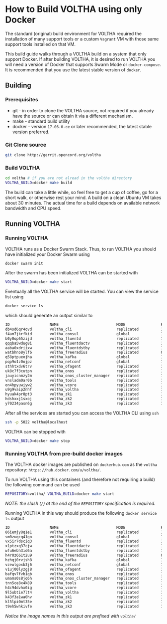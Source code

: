 # How to Build VOLTHA using only Docker

The standard (original) build environment for VOLTHA required the installation
of many support tools or a custom `Vagrant` VM with those same support tools
installed on that VM.

This build guide walks through a VOLTHA build on a system that only support
Docker. If after building VOLTHA, it is desired to run VOLTHA you will need
a version of Docker that supports Swarm Mode or `docker-compose`. It is
recommended that you use the latest stable version of `docker`.

## Building

### Prerequisites

* git - in order to clone the VOLTHA source, not required if you already have
the source or can obtain it via a different mechanism.
* make - standard build utility
* docker - version `17.06.0-ce` or later recommended, the latest stable
version preferred.

### Git Clone source

```bash
git clone http://gerrit.opencord.org/voltha
```

### Build VOLTHA

```bash
cd voltha # if you are not alread in the voltha directory
VOLTHA_BUILD=docker make build
```

The build can take a little while, so feel free to get a cup of coffee, go for
a short walk, or otherwise rest your mind. A build on a clean Ubuntu VM takes
about 30 minutes. The actual time for a build depends on available network
bandwidth and CPU speed.

## Running VOLTHA

### Running VOLTHA

VOLTHA runs as a Docker Swarm Stack. Thus, to run VOLTHA you should have
initialized your Docker Swarm using
```bash
docker swarm init
```

After the swarm has been initialized VOLTHA can be started with
```bash
VOLTHA_BUILD=docker make start
```

Eventually all the VOLTHA service will be started. You can view the service
list using
```bash
docker service ls
```

which should generate an output similar to

```bash
ID                  NAME                          MODE                REPLICAS            IMAGE                              PORTS
db4sd6qr4ovd        voltha_cli                    replicated          1/1                 voltha-cli:latest                  *:5022->22/tcp
f4am7jkrfkid        voltha_consul                 global              1/1                 consul:0.9.2                       *:8300->8300/tcp,*:8400->8400/tcp,*:8500->8500/tcp,*:8600->8600/udp
b0y0op65zijd        voltha_fluentd                replicated          1/1                 voltha-fluentd:latest              *:30011->24224/tcp
qqqba5wdug8i        voltha_fluentdactv            replicated          1/1                 voltha-fluentd:latest              *:30010->24224/tcp
aaba0xdriixw        voltha_fluentdstby            replicated          1/1                 voltha-fluentd:latest              *:30009->24224/tcp
watbhno8ylf6        voltha_freeradius             replicated          0/0                 marcelmaatkamp/freeradius:latest   *:1812->1812/udp,*:1813->1813/tcp,*:18120->18120/tcp
q58ptpueojha        voltha_kafka                  global              1/1                 wurstmeister/kafka:latest          *:9092->9092/tcp
pqp9o1z0ojpz        voltha_netconf                global              1/1                 voltha-netconf:latest              *:830->1830/tcp
sthhtxdv6trv        voltha_ofagent                replicated          1/1                 voltha-ofagent:latest
uk8c7f3cutpn        voltha_onos                   replicated          1/1                 voltha-onos:latest                 *:6653->6653/tcp,*:8101->8101/tcp,*:8181->8181/tcp
jauyicnmzy2m        voltha_onos_cluster_manager   replicated          1/1                 voltha-unum:latest                 *:5411->5411/tcp
vnsladm0ar0b        voltha_tools                  replicated          1/1                 voltha-tools:latest                *:4022->22/tcp
on4hpyuwiyw2        voltha_vcore                  replicated          1/1                 voltha-voltha:latest               *:8880->8880/tcp,*:18880->18880/tcp,*:50556->50556/tcp
u9g9vaip2nhf        voltha_voltha                 replicated          1/1                 voltha-envoy:latest                *:8001->8001/tcp,*:8443->8443/tcp,*:8882->8882/tcp,*:50555->50555/tcp
hyuak4pr8pt3        voltha_zk1                    replicated          1/1                 wurstmeister/zookeeper:latest
hdshxxj1sxoj        voltha_zk2                    replicated          1/1                 wurstmeister/zookeeper:latest
y70234pasn6g        voltha_zk3                    replicated          1/1                 wurstmeister/zookeeper:latest
```

After all the services are started you can access the VOLTHA CLI using `ssh`
```bash
ssh -p 5022 voltha@localhost
```

VOLTHA can be stopped with
```bash
VOLTHA_BUILD=docker make stop
```

### Running VOLTHA from pre-build docker images
The VOLTHA docker images are published on `dockerhub.com` as the `voltha`
repository: `https://hub.docker.com/u/voltha/`.

To run VOLTHA using this containers (and therefore not requiring a build) the
following command can be used

```bash
REPOSITORY=voltha/ VOLTHA_BUILD=docker make start
```

_NOTE: the slash (`/`) at the end of the `REPOSITORY` specification is
required._

Running VOLTHA in this way should produce the following `docker service ls`
output

```bash
ID                  NAME                          MODE                REPLICAS            IMAGE                              PORTS
86iemjy8q1e1        voltha_cli                    replicated          1/1                 voltha/voltha-cli:latest           *:5022->22/tcp
sm0zuqcq41go        voltha_consul                 global              1/1                 consul:0.9.2                       *:8300->8300/tcp,*:8400->8400/tcp,*:8500->8500/tcp,*:8600->8600/udp
vx5ir7dsciq3        voltha_fluentd                replicated          1/1                 voltha/voltha-fluentd:latest       *:30014->24224/tcp
x1ptzxq37cjw        voltha_fluentdactv            replicated          1/1                 voltha/voltha-fluentd:latest       *:30012->24224/tcp
wfu6ebh3id6a        voltha_fluentdstby            replicated          1/1                 voltha/voltha-fluentd:latest       *:30013->24224/tcp
h4r0z661t2u9        voltha_freeradius             replicated          0/0                 marcelmaatkamp/freeradius:latest   *:1812->1812/udp,*:1813->1813/tcp,*:18120->18120/tcp
hzhqj0rvjsh8        voltha_kafka                  global              1/1                 wurstmeister/kafka:latest          *:9092->9092/tcp
vzewlgoxb3j6        voltha_netconf                global              1/1                 voltha/voltha-netconf:latest       *:830->1830/tcp
v1uj00lyzgj8        voltha_ofagent                replicated          1/1                 voltha/voltha-ofagent:latest
bafqv7fvb1qb        voltha_onos                   replicated          1/1                 voltha/voltha-onos:latest          *:6653->6653/tcp,*:8101->8101/tcp,*:8181->8181/tcp
umams0s8jq6h        voltha_onos_cluster_manager   replicated          1/1                 voltha/voltha-unum:latest          *:5411->5411/tcp
tnn5ce8x4k89        voltha_tools                  replicated          1/1                 voltha/voltha-tools:latest         *:4022->22/tcp
h4c94dvhx0ig        voltha_vcore                  replicated          1/1                 voltha/voltha-voltha:latest        *:8880->8880/tcp,*:18880->18880/tcp,*:50556->50556/tcp
9l5ubtie7lt4        voltha_voltha                 replicated          1/1                 voltha/voltha-envoy:latest         *:8001->8001/tcp,*:8443->8443/tcp,*:8882->8882/tcp,*:50555->50555/tcp
k43f3a1wa0hv        voltha_zk1                    replicated          1/1                 wurstmeister/zookeeper:latest
kl5lpi0mt35e        voltha_zk2                    replicated          1/1                 wurstmeister/zookeeper:latest
t9eh5whkivfe        voltha_zk3                    replicated          1/1                 wurstmeister/zookeeper:latest
```

_Notice the image names in this output are prefixed with `voltha/`_

